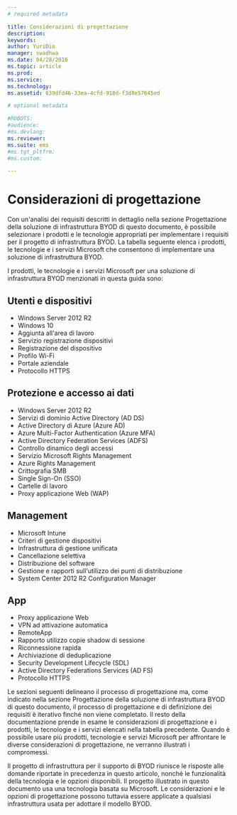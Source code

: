 ```yaml
---
# required metadata

title: Considerazioni di progettazione
description:
keywords:
author: YuriDio
manager: swadhwa
ms.date: 04/28/2016
ms.topic: article
ms.prod:
ms.service:
ms.technology:
ms.assetid: 639dfd46-33ea-4cfd-918d-f3d8e57645ed

# optional metadata

#ROBOTS:
#audience:
#ms.devlang:
ms.reviewer: 
ms.suite: ems
#ms.tgt_pltfrm:
#ms.custom:

---
```


# Considerazioni di progettazione

Con un'analisi dei requisiti descritti in dettaglio nella sezione Progettazione della soluzione di infrastruttura BYOD di questo documento, è possibile selezionare i prodotti e le tecnologie appropriati per implementare i requisiti per il progetto di infrastruttura BYOD. La tabella seguente elenca i prodotti, le tecnologie e i servizi Microsoft che consentono di implementare una soluzione di infrastruttura BYOD.

I prodotti, le tecnologie e i servizi Microsoft per una soluzione di infrastruttura BYOD menzionati in questa guida sono:

## Utenti e dispositivi

- Windows Server 2012 R2
- Windows 10
- Aggiunta all'area di lavoro
- Servizio registrazione dispositivi
- Registrazione del dispositivo
- Profilo Wi-Fi
- Portale aziendale
- Protocollo HTTPS

## Protezione e accesso ai dati

- Windows Server 2012 R2
- Servizi di dominio Active Directory (AD DS)
- Active Directory di Azure (Azure AD)
- Azure Multi-Factor Authentication (Azure MFA)
- Active Directory Federation Services (ADFS)
- Controllo dinamico degli accessi
- Servizio Microsoft Rights Management
- Azure Rights Management 
- Crittografia SMB
- Single Sign-On (SSO)
- Cartelle di lavoro
- Proxy applicazione Web (WAP)

## Management

- Microsoft Intune
- Criteri di gestione dispositivi
- Infrastruttura di gestione unificata
- Cancellazione selettiva
- Distribuzione del software
- Gestione e rapporti sull'utilizzo dei punti di distribuzione
- System Center 2012 R2 Configuration Manager

## App

- Proxy applicazione Web
- VPN ad attivazione automatica
- RemoteApp
- Rapporto utilizzo copie shadow di sessione
- Riconnessione rapida
- Archiviazione di deduplicazione
- Security Development Lifecycle (SDL)
- Active Directory Federations Services (AD FS)
- Protocollo HTTPS

Le sezioni seguenti delineano il processo di progettazione ma, come indicato nella sezione Progettazione della soluzione di infrastruttura BYOD di questo documento, il processo di progettazione e di definizione dei requisiti è iterativo finché non viene completato.
Il resto della documentazione prende in esame le considerazioni di progettazione e i prodotti, le tecnologie e i servizi elencati nella tabella precedente. Quando è possibile usare più prodotti, tecnologie e servizi Microsoft per affrontare le diverse considerazioni di progettazione, ne verranno illustrati i compromessi.

Il progetto di infrastruttura per il supporto di BYOD riunisce le risposte alle domande riportate in precedenza in questo articolo, nonché le funzionalità della tecnologia e le opzioni disponibili. Il progetto illustrato in questo documento usa una tecnologia basata su Microsoft. Le considerazioni e le opzioni di progettazione possono tuttavia essere applicate a qualsiasi infrastruttura usata per adottare il modello BYOD.




<!--HONumber=Apr16_HO4-->


